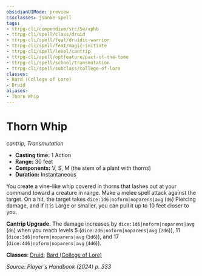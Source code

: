 ```yaml
---
obsidianUIMode: preview
cssclasses: json5e-spell
tags:
- ttrpg-cli/compendium/src/5e/xphb
- ttrpg-cli/spell/class/druid
- ttrpg-cli/spell/feat/druidic-warrior
- ttrpg-cli/spell/feat/magic-initiate
- ttrpg-cli/spell/level/cantrip
- ttrpg-cli/spell/optfeature/pact-of-the-tome
- ttrpg-cli/spell/school/transmutation
- ttrpg-cli/spell/subclass/college-of-lore
classes:
- Bard (College of Lore)
- Druid
aliases:
- Thorn Whip
---
```

# Thorn Whip
*cantrip, Transmutation*  


- **Casting time:** 1 Action
- **Range:** 30 feet
- **Components:** V, S, M (the stem of a plant with thorns)
- **Duration:** Instantaneous

You create a vine-like whip covered in thorns that lashes out at your command toward a creature in range. Make a melee spell attack against the target. On a hit, the target takes `dice:1d6|noform|noparens|avg` (`d6`) Piercing damage, and if it is Large or smaller, you can pull it up to 10 feet closer to you.

**Cantrip Upgrade.** The damage increases by `dice:1d6|noform|noparens|avg` (`d6`) when you reach levels 5 (`dice:2d6|noform|noparens|avg` (`2d6`)), 11 (`dice:3d6|noform|noparens|avg` (`3d6`)), and 17 (`dice:4d6|noform|noparens|avg` (`4d6`)).

**Classes**: [Druid](/3-Mechanics/CLI/lists/list-spells-classes-druid.md); [Bard (College of Lore)](/3-Mechanics/CLI/lists/list-spells-classes-college-of-lore-xphb.md "subclass=XPHB;class=XPHB")

*Source: Player's Handbook (2024) p. 333*